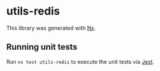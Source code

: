 # utils-redis

This library was generated with [Nx](https://nx.dev).

## Running unit tests

Run `nx test utils-redis` to execute the unit tests via [Jest](https://jestjs.io).
